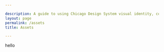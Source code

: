 ```yaml
---

description: A guide to using Chicago Design System visual identity, code, and methods.
layout: page
permalink: /assets
title: Assets

---
```


hello
